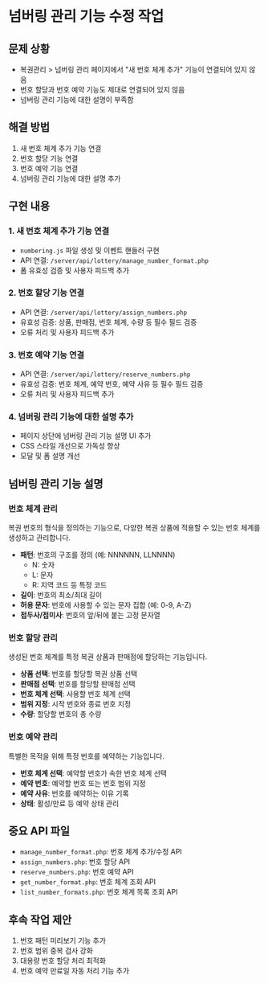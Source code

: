 # 넘버링 관리 기능 수정 작업

## 문제 상황
- 복권관리 > 넘버링 관리 페이지에서 "새 번호 체계 추가" 기능이 연결되어 있지 않음
- 번호 할당과 번호 예약 기능도 제대로 연결되어 있지 않음
- 넘버링 관리 기능에 대한 설명이 부족함

## 해결 방법
1. 새 번호 체계 추가 기능 연결
2. 번호 할당 기능 연결
3. 번호 예약 기능 연결
4. 넘버링 관리 기능에 대한 설명 추가

## 구현 내용

### 1. 새 번호 체계 추가 기능 연결
- `numbering.js` 파일 생성 및 이벤트 핸들러 구현
- API 연결: `/server/api/lottery/manage_number_format.php`
- 폼 유효성 검증 및 사용자 피드백 추가

### 2. 번호 할당 기능 연결
- API 연결: `/server/api/lottery/assign_numbers.php`
- 유효성 검증: 상품, 판매점, 번호 체계, 수량 등 필수 필드 검증
- 오류 처리 및 사용자 피드백 추가

### 3. 번호 예약 기능 연결
- API 연결: `/server/api/lottery/reserve_numbers.php`
- 유효성 검증: 번호 체계, 예약 번호, 예약 사유 등 필수 필드 검증
- 오류 처리 및 사용자 피드백 추가

### 4. 넘버링 관리 기능에 대한 설명 추가
- 페이지 상단에 넘버링 관리 기능 설명 UI 추가
- CSS 스타일 개선으로 가독성 향상
- 모달 및 폼 설명 개선

## 넘버링 관리 기능 설명

### 번호 체계 관리
복권 번호의 형식을 정의하는 기능으로, 다양한 복권 상품에 적용할 수 있는 번호 체계를 생성하고 관리합니다.

- **패턴**: 번호의 구조를 정의 (예: NNNNNN, LLNNNN)
  - N: 숫자
  - L: 문자
  - R: 지역 코드 등 특정 코드
- **길이**: 번호의 최소/최대 길이
- **허용 문자**: 번호에 사용할 수 있는 문자 집합 (예: 0-9, A-Z)
- **접두사/접미사**: 번호의 앞/뒤에 붙는 고정 문자열

### 번호 할당 관리
생성된 번호 체계를 특정 복권 상품과 판매점에 할당하는 기능입니다.

- **상품 선택**: 번호를 할당할 복권 상품 선택
- **판매점 선택**: 번호를 할당할 판매점 선택
- **번호 체계 선택**: 사용할 번호 체계 선택
- **범위 지정**: 시작 번호와 종료 번호 지정
- **수량**: 할당할 번호의 총 수량

### 번호 예약 관리
특별한 목적을 위해 특정 번호를 예약하는 기능입니다.

- **번호 체계 선택**: 예약할 번호가 속한 번호 체계 선택
- **예약 번호**: 예약할 번호 또는 번호 범위 지정
- **예약 사유**: 번호를 예약하는 이유 기록
- **상태**: 활성/만료 등 예약 상태 관리

## 중요 API 파일
- `manage_number_format.php`: 번호 체계 추가/수정 API
- `assign_numbers.php`: 번호 할당 API
- `reserve_numbers.php`: 번호 예약 API
- `get_number_format.php`: 번호 체계 조회 API
- `list_number_formats.php`: 번호 체계 목록 조회 API

## 후속 작업 제안
1. 번호 패턴 미리보기 기능 추가
2. 번호 범위 중복 검사 강화
3. 대용량 번호 할당 처리 최적화
4. 번호 예약 만료일 자동 처리 기능 추가
